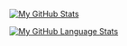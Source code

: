 [![My GitHub Stats](https://github-readme-stats.vercel.app/api/?username=wilfinc&count_private=true&theme=tokyonight&showicons=true)]()

[![My GitHub Language Stats](https://github-readme-stats.vercel.app/api/top-langs/?username=wilfinc&langs_count=5&theme=tokyonight&layout=compact)]()
